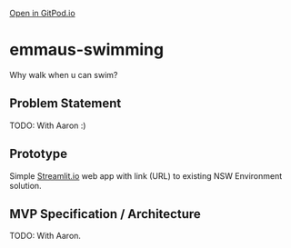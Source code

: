 [Open in GitPod.io](https://gitpod.io/#https://github.com/DataBooth/emmaus-swimming/)

# emmaus-swimming

Why walk when u can swim?

## Problem Statement

TODO: With Aaron :)

## Prototype

Simple [Streamlit.io](https://streamlit.io) web app with link (URL) to existing NSW Environment solution.

## MVP Specification / Architecture

TODO: With Aaron.
